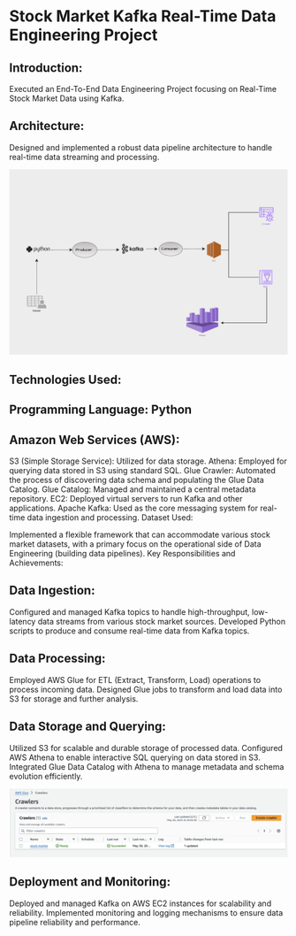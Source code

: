 # Stock Market Kafka Real-Time Data Engineering Project
## Introduction:

Executed an End-To-End Data Engineering Project focusing on Real-Time Stock Market Data using Kafka.
## Architecture:

Designed and implemented a robust data pipeline architecture to handle real-time data streaming and processing.

![Architecture Diagram](Stock.png)

## Technologies Used:

## Programming Language: Python
## Amazon Web Services (AWS):
S3 (Simple Storage Service): Utilized for data storage.
Athena: Employed for querying data stored in S3 using standard SQL.
Glue Crawler: Automated the process of discovering data schema and populating the Glue Data Catalog.
Glue Catalog: Managed and maintained a central metadata repository.
EC2: Deployed virtual servers to run Kafka and other applications.
Apache Kafka: Used as the core messaging system for real-time data ingestion and processing.
Dataset Used:

Implemented a flexible framework that can accommodate various stock market datasets, with a primary focus on the operational side of Data Engineering (building data pipelines).
Key Responsibilities and Achievements:

## Data Ingestion:

Configured and managed Kafka topics to handle high-throughput, low-latency data streams from various stock market sources.
Developed Python scripts to produce and consume real-time data from Kafka topics.

## Data Processing:

Employed AWS Glue for ETL (Extract, Transform, Load) operations to process incoming data.
Designed Glue jobs to transform and load data into S3 for storage and further analysis.

## Data Storage and Querying:

Utilized S3 for scalable and durable storage of processed data.
Configured AWS Athena to enable interactive SQL querying on data stored in S3.
Integrated Glue Data Catalog with Athena to manage metadata and schema evolution efficiently.

![Architecture Diagram](crawler.png)

## Deployment and Monitoring:

Deployed and managed Kafka on AWS EC2 instances for scalability and reliability.
Implemented monitoring and logging mechanisms to ensure data pipeline reliability and performance.


